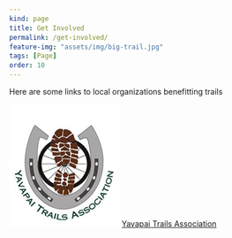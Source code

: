 ```yaml
---
kind: page
title: Get Involved
permalink: /get-involved/
feature-img: "assets/img/big-trail.jpg"
tags: [Page]
order: 10
---
```


Here are some links to local organizations benefitting trails

![YTALogo1.png](YTALogo1.png)
[Yavapai Trails Association](https://www.yavapai-trails.org/)
